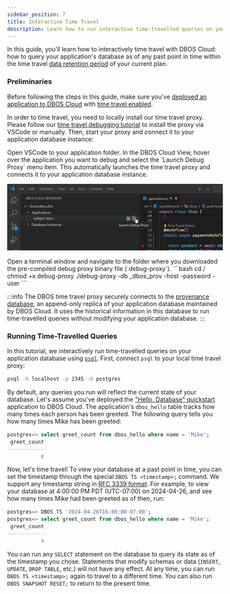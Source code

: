 ```yaml
---
sidebar_position: 7
title: Interactive Time Travel
description: Learn how to run interactive time-travelled queries on your database
---
```


In this guide, you'll learn how to interactively time travel with DBOS Cloud: how to query your application's database as of any past point in time within the time travel [data retention period](https://www.dbos.dev/pricing) of your current plan.

### Preliminaries

Before following the steps in this guide, make sure you've [deployed an application to DBOS Cloud](application-management) with [time travel enabled](./cloud-cli#dbos-cloud-app-deploy).

In order to time travel, you need to locally install our time travel proxy.
Please follow our [time travel debugging tutorial](./timetravel-debugging) to install the proxy via VSCode or manually.
Then, start your proxy and connect it to your application database instance:

<Tabs groupId="environment">
  <TabItem value="VSCode" label="VSCode">
	  Open VSCode to your application folder. In the DBOS Cloud View, hover over the application you want to debug and select the `Launch Debug Proxy` menu item.
    This automatically launches the time travel proxy and connects it to your application database instance.

![DBOS Time Travel Launch Debug Proxy Screenshot](./assets/ttdbg-launch-proxy.png)

  </TabItem>
  <TabItem value="CLI" label="CLI">
	  Open a terminal window and navigate to the folder where you downloaded the pre-compiled debug proxy binary file (`debug-proxy`).
   ```bash
cd <Your Download Folder>/
chmod +x debug-proxy
./debug-proxy -db <app database name>_dbos_prov -host <app cloud database hostname>  -password <database password> -user <database username>
   ```
  </TabItem>
</Tabs>

:::info
The DBOS time travel proxy securely connects to the [provenance database](../explanations/system-tables.md), an append-only replica of your application database maintained by DBOS Cloud.
It uses the historical information in this database to run time-travelled queries without modifying your application database.
:::

### Running Time-Travelled Queries

In this tutorial, we interactively run time-travelled queries on your application database using [`psql`](https://www.postgresql.org/docs/current/app-psql.html).
First, connect `psql` to your local time travel proxy:

```bash
psql -h localhost -p 2345 -U postgres
```

By default, any queries you run will reflect the current state of your database.
Let's assume you've deployed the ["Hello, Database" quickstart](../quickstart) application to DBOS Cloud.
The application's `dbos_hello` table tracks how many times each person has been greeted.
The following query tells you how many times Mike has been greeted:

```sql
postgres=> select greet_count from dbos_hello where name = 'Mike';
 greet_count
-------------
           8
```

Now, let's time travel!
To view your database at a past point in time, you can set the timestamp through the special `DBOS TS <timestamp>;` command.
We support any timestamp string in [RFC 3339 format](https://datatracker.ietf.org/doc/html/rfc3339).
For example, to view your database at 4:00:00 PM PDT (UTC-07:00) on 2024-04-26, and see how many times Mike had been greeted as of then, run:

```sql
postgres=> DBOS TS '2024-04-26T16:00:00-07:00';
postgres=> select greet_count from dbos_hello where name = 'Mike';
 greet_count
-------------
           4
```

You can run any `SELECT` statement on the database to query its state as of the timestamp you chose.
Statements that modify schemas or data (`INSERT`, `UPDATE`, `DROP TABLE`, etc.) will not have any effect.
At any time, you can run `DBOS TS <timestamp>;` again to travel to a different time.
You can also run `DBOS SNAPSHOT RESET;` to return to the present time.
